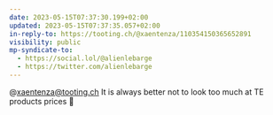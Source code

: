 ```yaml
---
date: 2023-05-15T07:37:30.199+02:00
updated: 2023-05-15T07:37:35.057+02:00
in-reply-to: https://tooting.ch/@xaentenza/110354150365652891
visibility: public
mp-syndicate-to:
  - https://social.lol/@alienlebarge
  - https://twitter.com/alienlebarge
---
```

@xaentenza@tooting.ch It is always better not to look too much at TE products prices 🫣

